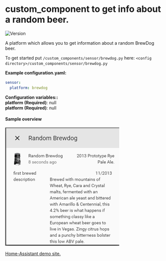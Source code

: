# custom_component to get info about a random beer.
![Version](https://img.shields.io/badge/version-0.0.2-green.svg?style=for-the-badge)
  
A platform which allows you to get information about a random BrewDog beer.
  
To get started put `/custom_components/sensor/brewdog.py` here:
`<config directory>/custom_components/sensor/brewdog.py`  
  
**Example configuration.yaml:**
```yaml
sensor:
  platform: brewdog
```
**Configuration variables::**  
**platform (Required)**: null  
**platform (Required)**: null  
#### Sample overview
![Sample overview](overview.png)
  
[Home-Assistant demo site.](https://ha-test-brewdog.halfdecent.io/)
  
  
